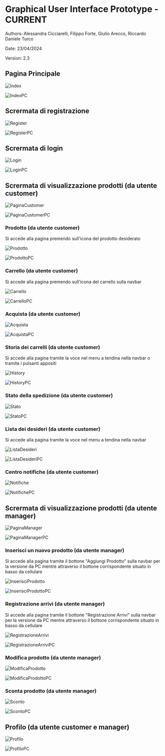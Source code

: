 # Graphical User Interface Prototype - CURRENT

Authors: Alessandra Cicciarelli, Filippo Forte, Giulio Arecco, Riccardo Daniele Turco

Date: 23/04/2024

Version: 2.3

## Pagina Principale

![Index](/img/IndexV2.png)

![IndexPC](/img/IndexV2PC.png)

## Scrermata di registrazione

![Register](/img/Register.png)

![RegisterPC](/img/RegisterPC.png)

## Scrermata di login

![Login](/img/Login.png)

![LoginPC](/img/LoginPC.png)

## Scrermata di visualizzazione prodotti (da utente customer)

![PaginaCustomer](/img/PaginaCustomerV2.png)

![PaginaCustomerPC](/img/PaginaCustomerV2PC.png)

### Prodotto (da utente customer)

Si accede alla pagina premendo sull'icona del prodotto desiderato

![Prodotto](/img/Prodotto.png)

![ProdottoPC](/img/ProdottoPC.png)

### Carrello (da utente customer)

Si accede alla pagina premendo sull'icona del carrello sulla navbar

![Carrello](/img/CarrelloV2.png)

![CarrelloPC](/img/CarrelloV2PC.png)

### Acquista (da utente customer)

![Acquista](/img/Acquista.png)

![AcquistaPC](/img/AcquistaPC.png)

### Storia dei carrelli (da utente customer)

Si accede alla pagina tramite la voce nel menu a tendina nella navbar o tramite i pulsanti appositi

![History](/img/HistoryV2.png)

![HistoryPC](/img/HistoryV2PC.png)

### Stato della spedizione (da utente customer)

![Stato](/img/Stato.png)

![StatoPC](/img/StatoPC.png)

### Lista dei desideri (da utente customer)

Si accede alla pagina tramite la voce nel menu a tendina nella navbar

![ListaDesideri](/img/ListaDesideri.png)

![ListaDesideriPC](/img/ListaDesideriPC.png)

### Centro notifiche (da utente customer)

![Notifiche](/img/Notifiche.png)

![NotifichePC](/img/NotifichePC.png)

## Scrermata di visualizzazione prodotti (da utente manager)

![PaginaManager](/img/PaginaManagerV2.png)

![PaginaManagerPC](/img/PaginaManagerV2PC.png)

### Inserisci un nuovo prodotto (da utente manager)

Si accede alla pagina tramite il bottone "Aggiungi Prodotto" sulla navbar per la versione da PC mentre attraverso il bottone corrispondente situato in basso da cellulare

![InserisciProdotto](/img/InserisciProdotto.png)

![InserisciProdottoPC](/img/InserisciProdottoPC.png)

### Registrazione arrivi (da utente manager)

Si accede alla pagina tramite il bottone "Registrazione Arrivi" sulla navbar per la versione da PC mentre attraverso il bottone corrispondente situato in basso da cellulare

![RegistrazioneArrivi](/img/RegistrazioneArrivi.png)

![RegistrazioneArriviPC](/img/RegistrazioneArriviPC.png)

### Modifica prodotto (da utente manager)

![ModificaProdotto](/img/ModificaProdotto.png)

![ModificaProdottoPC](/img/ModificaProdottoPC.png)

### Sconta prodotto (da utente manager)

![Sconto](/img/Sconto.png)

![ScontoPC](/img/ScontoPC.png)

## Profilo (da utente customer e manager)

![Profilo](/img/Profilo.png)

![ProfiloPC](/img/ProfiloPC.png)